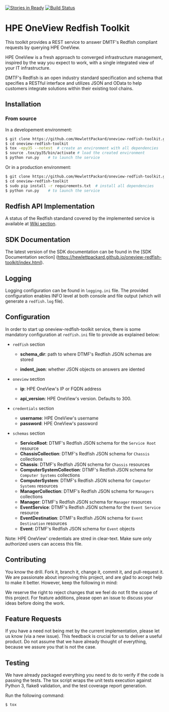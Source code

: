 [![Stories in Ready](https://badge.waffle.io/HewlettPackard/oneview-redfish-toolkit.png?label=ready&title=Ready)](http://waffle.io/HewlettPackard/oneview-redfish-toolkit) [![Build Status](https://travis-ci.org/HewlettPackard/oneview-redfish-toolkit.svg?branch=master)](https://travis-ci.org/HewlettPackard/oneview-redfish-toolkit)

# HPE OneView Redfish Toolkit

This toolkit provides a REST service to answer DMTF's Redfish compliant requests by querying HPE OneView.

HPE OneView is a fresh approach to converged infrastructure management, inspired by the way you expect to work, with a single integrated view of your IT infrastructure.

DMTF's Redfish is an open industry standard specification and schema that specifies a RESTful interface and utilizes JSON and OData to help customers integrate solutions within their existing tool chains.

## Installation

### From source

In a developement environment:

```bash
$ git clone https://github.com/HewlettPackard/oneview-redfish-toolkit.git
$ cd oneview-redfish-toolkit
$ tox -epy35 --notest  # create an environment with all dependencies
$ source .tox/py35/bin/activate # load the created environment
$ python run.py    # to launch the service
```

Or in a production environment:

```bash
$ git clone https://github.com/HewlettPackard/oneview-redfish-toolkit.git
$ cd oneview-redfish-toolkit
$ sudo pip install -r requirements.txt  # install all dependencies
$ python run.py    # to launch the service
```

## Redfish API Implementation

A status of the Redfish standand covered by the implemented service is available at [Wiki section](https://github.com/HewlettPackard/oneview-redfish-toolkit/wiki/Redfish-Implementation-Status).

## SDK Documentation

The latest version of the SDK documentation can be found in the [SDK Documentation section] (https://hewlettpackard.github.io/oneview-redfish-toolkit/index.html).

## Logging

Logging configuration can be found in `logging.ini` file. The provided configuration enables INFO level at both console and file output (which will generate a `redfish.log` file).

## Configuration

In order to start up oneview-redfish-toolkit service, there is some mandatory configuration at `redfish.ini` file to provide as explained below:

* `redfish` section

  * **schema_dir**: path to where DTMF's Redfish JSON schemas are stored
  
  * **indent_json**: whether JSON objects on answers are idented

* `oneview` section

  * **ip**: HPE OneView's IP or FQDN address
  
  * **api_version**: HPE OneView's version. Defaults to 300.

* `credentials` section

  * **username**: HPE OneView's username
  
  * **password**: HPE OneView's password

* `schemas` section

  * **ServiceRoot**: DTMF's Redfish JSON schema for the `Service Root` resource
  
  * **ChassisCollection**: DTMF's Redfish JSON schema for `Chassis` collections
  
  * **Chassis**: DTMF's Redfish JSON schema for `Chassis` resources
  
  * **ComputerSystemCollection**: DTMF's Redfish JSON schema for `Computer Systems` collections
  
  * **ComputerSystem**: DTMF's Redfish JSON schema for `Computer Systems` resources
  
  * **ManagerCollection**: DTMF's Redfish JSON schema for `Managers` collections
  
  * **Manager**: DTMF's Redfish JSON schema for `Manager` resources
  
  * **EventService**: DTMF's Redfish JSON schema for the `Event Service` resource
  
  * **EventDestination**: DTMF's Redfish JSON schema for `Event Destination` resources
  
  * **Event**: DTMF's Redfish JSON schema for `Event` objects

Note: HPE OneView' credentials are stred in clear-text. Make sure only authorized users can access this file.

## Contributing

You know the drill. Fork it, branch it, change it, commit it, and pull-request it. We are passionate about improving this project, and are glad to accept help to make it better. However, keep the following in mind:

We reserve the right to reject changes that we feel do not fit the scope of this project. For feature additions, please open an issue to discuss your ideas before doing the work.

## Feature Requests

If you have a need not being met by the current implementation, please let us know (via a new issue). This feedback is crucial for us to deliver a useful product. Do not assume that we have already thought of everything, because we assure you that is not the case.

## Testing

We have already packaged everything you need to do to verify if the code is passing the tests. The tox script wraps the unit tests execution against Python 3, flake8 validation, and the test coverage report generation.

Run the following command:

```
$ tox
```
